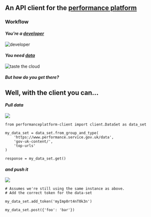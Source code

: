 ## An API client for the [performance platform](https://www.gov.uk/performance)

### Workflow

#### *You're a [developer](http://en.wikipedia.org/wiki/Software_developer)*

<img src="http://f.cl.ly/items/2X3c2m0y0D381P3V2g2j/developer.jpg" alt="developer" stlye="width: 200px" />

#### *You need [data](https://github.com/alphagov/backdrop)*

![](http://f.cl.ly/items/2u262H2a3Q0w000Q3c3f/datacloud.jpg "taste the cloud")

#### *But how do you get there?*

## Well, with the client you can...

#### *Pull data*

![](http://cl.ly/image/2j3I050z1527/pullwhoosh.png)

    from performanceplatform-client import client.DataSet as data_set

    my_data_set = data_set.from_group_and_type(
        'https://www.performance.service.gov.uk/data',
        'gov-uk-content/',
        'top-urls'
    )

    response = my_data_set.get()

#### *and push it*

![](http://i.imgur.com/ksFT6Jx.jpg)

    # Assumes we're still using the same instance as above.
    # Add the correct token for the data-set

    my_data_set.add_token('myImp0rt4nT0k3n')

    my_data_set.post({'foo': 'bar'})



